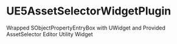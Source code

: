 # UE5AssetSelectorWidgetPlugin
Wrapped SObjectPropertyEntryBox with UWidget and Provided AssetSelector Editor Utility Widget
